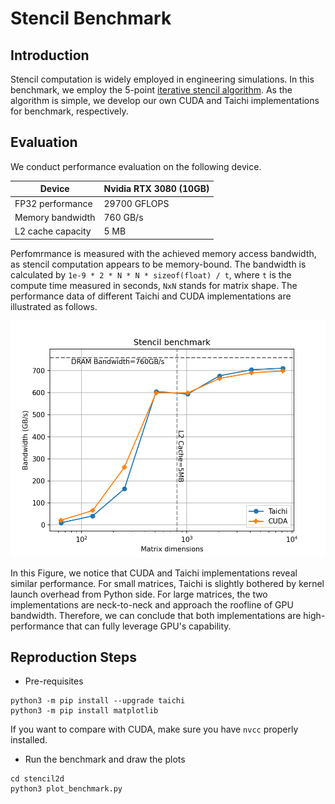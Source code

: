 # Stencil Benchmark

## Introduction

Stencil computation is widely employed in engineering simulations. In this benchmark, we employ the 5-point [iterative stencil algorithm](https://en.wikipedia.org/wiki/Iterative_Stencil_Loops). As the algorithm is simple, we develop our own CUDA and Taichi implementations for benchmark, respectively. 

## Evaluation

We conduct performance evaluation on the following device.

|Device| Nvidia RTX 3080 (10GB)|
|-----|-----------------------|
|FP32 performance| 29700 GFLOPS|
|Memory bandwidth| 760 GB/s|
|L2 cache capacity| 5 MB|


Perfomrmance is measured with the achieved memory access bandwidth, as stencil computation appears to be memory-bound.
The bandwidth is calculated by `1e-9 * 2 * N * N * sizeof(float) / t`, where `t` is the compute time measured in seconds, `NxN` stands for matrix shape.
The performance data of different Taichi and CUDA implementations are illustrated as follows.

<p align="center">
<img src="fig/bench.png" width="600">
</p>

In this Figure, we notice that CUDA and Taichi implementations reveal similar performance. For small matrices, Taichi is slightly bothered by kernel launch overhead from Python side. For large matrices, the two implementations are neck-to-neck and approach the roofline of GPU bandwidth. Therefore, we can conclude that both implementations are high-performance that can fully leverage GPU's capability.


## Reproduction Steps

* Pre-requisites
```shell
python3 -m pip install --upgrade taichi
python3 -m pip install matplotlib
```
If you want to compare with CUDA, make sure you have `nvcc` properly installed.

* Run the benchmark and draw the plots
```shell
cd stencil2d
python3 plot_benchmark.py
```
